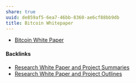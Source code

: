 ```yaml
---
share: true
uuid: de859af5-6ea7-46bb-8360-ae6cf88bb9db
title: Bitcoin Whitepaper
---
```

* [Bitcoin White Paper](https://bitcoin.org/bitcoin.pdf)

#### Backlinks

* [Research White Paper and Project Summaries](/4edd1389-1223-4dfa-b004-7fd601c714ad)
* [Research White Paper and Project Outlines](/3ebc2356-8b1a-42a2-8136-9e693039c00f)